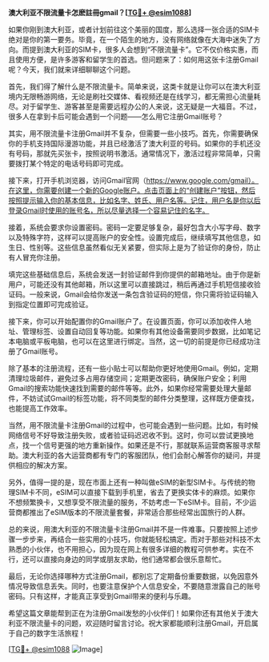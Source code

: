 **澳大利亚不限流量卡怎麽註冊gmail？[[TG💪+ @esim1088](https://t.me/s/esim1088)]**

如果你刚到澳大利亚，或者计划前往这个美丽的国度，那么选择一张合适的SIM卡绝对是你的第一要务。毕竟，在一个陌生的地方，没有网络就像在大海中迷失了方向。而提到澳大利亚的SIM卡，很多人会想到“不限流量卡”。它不仅价格实惠，而且使用方便，是许多游客和留学生的首选。但问题来了：如何用这张卡注册Gmail呢？今天，我们就来详细聊聊这个问题。

首先，我们得了解什么是不限流量卡。简单来说，这类卡就是让你可以在澳大利亚境内无限畅游网络，无论是刷社交媒体、看视频还是在线学习，都无需担心流量耗尽。对于留学生、游客甚至是需要远程办公的人来说，这无疑是一大福音。不过，很多人在拿到卡后可能会遇到一个问题——怎么用它注册Gmail账号？

其实，用不限流量卡注册Gmail并不复杂，但需要一些小技巧。首先，你需要确保你的手机支持国际漫游功能，并且已经激活了澳大利亚的号码。如果你的手机还没有号码，那就先买张卡，按照说明书激活。通常情况下，激活过程非常简单，只需要拨打某个特定的电话号码即可完成。

接下来，打开手机浏览器，访问Gmail官网（https://www.google.com/gmail）。在这里，你需要创建一个新的Google账户。点击页面上的“创建账户”按钮，然后按照提示输入你的基本信息，比如名字、姓氏、用户名等。记住，用户名是你以后登录Gmail时使用的账号名，所以尽量选择一个容易记住的名字。

接着，系统会要求你设置密码。密码一定要足够复杂，最好包含大小写字母、数字以及特殊字符，这样可以提高账户的安全性。设置完成后，继续填写其他信息，如生日、性别等。这些信息虽然看似无关紧要，但实际上是为了验证你的身份，防止有人冒充你注册。

填完这些基础信息后，系统会发送一封验证邮件到你提供的邮箱地址。由于你是新用户，可能还没有其他邮箱，所以这里可以直接跳过，稍后再通过手机短信接收验证码。一般来说，Gmail会给你发送一条包含验证码的短信，你只需将验证码输入到指定位置即可完成验证。

接下来，你可以开始配置你的Gmail账户了。在设置页面，你可以添加收件人地址、管理标签、设置自动回复等功能。如果你有其他设备需要同步数据，比如笔记本电脑或平板电脑，也可以在这里进行绑定。当然，这一切的前提是你已经成功注册了Gmail账号。

除了基本的注册流程，还有一些小贴士可以帮助你更好地使用Gmail。例如，定期清理垃圾邮件，避免过多占用存储空间；定期更改密码，确保账户安全；利用Gmail的搜索功能快速找到需要的邮件等等。此外，如果你经常需要处理大量邮件，不妨试试Gmail的标签功能，将不同类型的邮件分类整理，这样既方便查找，也能提高工作效率。

当然，用不限流量卡注册Gmail的过程中，也可能会遇到一些问题。比如，有时候网络信号不好导致注册失败，或者验证码迟迟收不到。这时，你可以尝试更换地点，找一个信号更强的地方重新操作。如果还是不行，那就联系运营商客服寻求帮助。澳大利亚的各大运营商都有专门的客服团队，他们会耐心解答你的疑问，并提供相应的解决方案。

另外，值得一提的是，现在市面上还有一种叫做eSIM的新型SIM卡。与传统的物理SIM卡不同，eSIM可以直接下载到手机里，省去了更换实体卡的麻烦。如果你不想频繁换卡，又想享受不限流量的服务，不妨考虑一下eSIM卡。目前，不少运营商都推出了eSIM版本的不限流量套餐，非常适合那些经常出国旅行的人群。

总的来说，用澳大利亚的不限流量卡注册Gmail并不是一件难事。只要按照上述步骤一步步来，再结合一些实用的小技巧，你就能轻松搞定。而对于那些对科技不太熟悉的小伙伴，也不用担心，因为现在网上有很多详细的教程可供参考。实在不行，还可以直接向身边的同学或朋友求助，他们通常都会很乐意帮忙。

最后，无论你选择哪种方式注册Gmail，都别忘了定期备份重要数据，以免因意外情况导致信息丢失。同时，也要注意保护个人信息安全，不要随意泄露自己的账号密码。只有这样，才能真正享受到Gmail带来的便利与乐趣。

希望这篇文章能帮到正在为注册Gmail发愁的小伙伴们！如果你还有其他关于澳大利亚不限流量卡的问题，欢迎随时留言讨论。祝大家都能顺利注册Gmail，开启属于自己的数字生活旅程！

[[TG💪+ @esim1088](https://t.me/s/esim1088) ![Image](https://i.postimg.cc/4NQfJmqS/Snipaste-2025-05-13-00-14-12.png)]